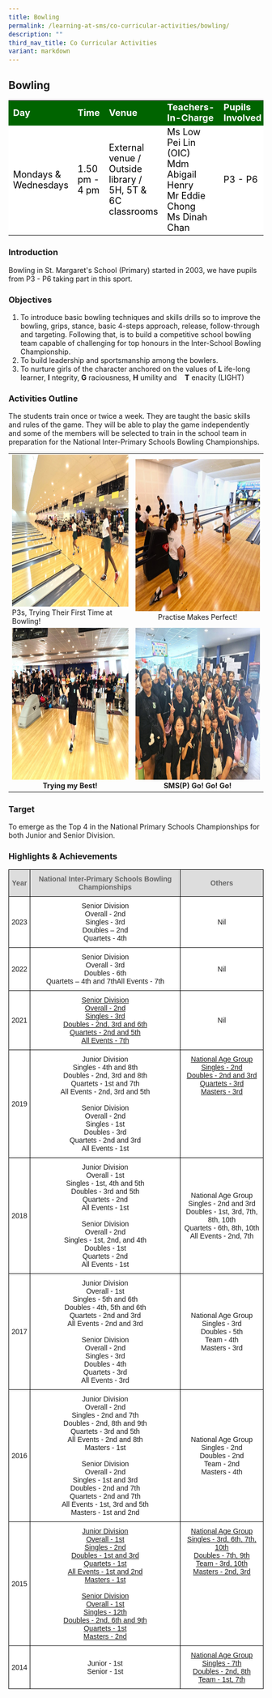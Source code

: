 ```yaml
---
title: Bowling
permalink: /learning-at-sms/co-curricular-activities/bowling/
description: ""
third_nav_title: Co Curricular Activities
variant: markdown
---
```

## Bowling

<table>
<tbody>
	<tr style="background-color:darkgreen;color:white;font-size:18px"><td><b>Day</b></td>
	<td><b>Time</b></td>
	<td><b>Venue</b></td>
	<td><b>Teachers-In-Charge</b></td>
	<td><b>Pupils Involved</b></td>
</tr>
	<tr style="background-color:white;color:black;font-size:18px">
		<td>Mondays &amp; Wednesdays </td>
		<td>1.50 pm - 4 pm</td>
	<td>External venue / <br>Outside library / 5H, 5T &amp; 6C classrooms</td>
	<td>Ms Low Pei Lin (OIC)<br>Mdm Abigail Henry<br>Mr Eddie Chong<br>Ms Dinah Chan</td>
	<td>P3 - P6</td>
</tr>
</tbody></table>

### Introduction

Bowling in St. Margaret's School (Primary) started in 2003, we have pupils from P3 - P6 taking part in this sport.  
  

### Objectives


1.  To introduce basic bowling techniques and skills drills so to improve the bowling, grips, stance, basic 4-steps approach, release, follow-through and targeting. Following that, is to build a competitive school bowling team capable of challenging for top honours in the Inter-School Bowling Championship.
2.  To build leadership and sportsmanship among the bowlers.
3.  To nurture girls of the character anchored on the values of&nbsp;**L**&nbsp;ife-long learner,&nbsp;**I**&nbsp;ntegrity,&nbsp;**G**&nbsp;raciousness,&nbsp;**H**&nbsp;umility and&nbsp; &nbsp;&nbsp;**T**&nbsp;enacity (LIGHT)

  

### Activities Outline

The students train once or twice a week. They are taught the basic skills and rules of the game. They will be able to play the game independently and some of the members will be selected to train in the school team in preparation for the National Inter-Primary Schools Bowling Championships.

<table><tbody>
	<tr><td><center>
		<img style="width:400px;height:300px;" alt="volunteer recess ministry pv" src="/images/CCAs/Bowling/First_Time_at_Bowling.jpg">
</center>P3s, Trying Their First Time at Bowling!</td>
		<td><center><img style="width:400px;height:300px;" alt="volunteer recess ministry pv" src="/images/CCAs/Bowling/Practise_Makes_Perfect.jpg">Practise Makes Perfect!
</center></td></tr>
	<tr><td><center>
		<img style="width:400px;height:300px;" alt="volunteer recess ministry pv" src="/images/CCAs/Bowling/Try_my_Best.jpg"><b>Trying my Best!</b>
</center></td>
		<td><center><img style="width:400px;height:300px;" alt="volunteer recess ministry pv" src="/images/CCAs/Bowling/Go_Go_Go.jpg"><b>SMS(P) Go! Go! Go!</b>
</center></td></tr>
</tbody></table>


### Target


To emerge as the Top 4 in the National Primary Schools Championships for both Junior and Senior Division.

### Highlights &amp; Achievements

<style type="text/css">
.tg  {border-collapse:collapse;border-spacing:0;}
.tg td{border-color:black;border-style:solid;border-width:1px;font-family:Arial, sans-serif;font-size:14px;
  overflow:hidden;padding:10px 5px;word-break:normal;}
.tg th{border-color:black;border-style:solid;border-width:1px;font-family:Arial, sans-serif;font-size:14px;
  font-weight:normal;overflow:hidden;padding:10px 5px;word-break:normal;}
.tg .tg-4zke{background-color:#FFF;text-align:center;text-decoration:underline;vertical-align:top}
.tg .tg-feqv{background-color:#DDD;color:#666;font-weight:bold;text-align:center;vertical-align:middle}
.tg .tg-f4yw{background-color:#FFF;text-align:center;vertical-align:middle}
</style>
<table class="tg">
<thead>
  <tr>
    <th class="tg-feqv"><span style="color:#666;background-color:#DDD">Year</span></th>
    <th class="tg-feqv"><span style="color:#666;background-color:#DDD">National Inter-Primary Schools Bowling Championships</span></th>
    <th class="tg-feqv"><span style="color:#666;background-color:#DDD">Others</span></th>
  </tr>
</thead>
<tbody>
  <tr>
    <td class="tg-f4yw"> 2023</td>
    <td class="tg-f4yw"> Senior Division<br>Overall - 2nd<br>Singles - 3rd<br>Doubles – 2nd<br>Quartets - 4th<br></td>
    <td class="tg-f4yw"> Nil</td>
  </tr>
	<tr>
    <td class="tg-f4yw"> 2022</td>
    <td class="tg-f4yw"> Senior Division<br>Overall - 3rd<br>Doubles - 6th<br>Quartets – 4th and 7thAll Events - 7th<br></td>
    <td class="tg-f4yw"> Nil</td>
  </tr>
  <tr>
    <td class="tg-f4yw"> 2021</td>
    <td class="tg-4zke">Senior Division<br>Overall - 2nd<br>Singles - 3rd<br>Doubles - 2nd, 3rd and 6th<br>Quartets - 2nd and 5th<br>All Events - 7th</td>
    <td class="tg-f4yw"> Nil</td>
  </tr>
	
  <tr>
    <td class="tg-f4yw"> 2019</td>
    <td class="tg-f4yw">  Junior Division<br>Singles - 4th and 8th<br>Doubles - 2nd, 3rd and 8th<br>Quartets - 1st and 7th<br>All Events - 2nd, 3rd and 5th<br><br>Senior Division<br>Overall - 2nd<br>Singles - 1st<br>Doubles - 3rd<br>Quartets - 2nd and 3rd<br>All Events - 1st</td>
    <td class="tg-4zke">National Age Group<br>Singles - 2nd<br>Doubles - 2nd and 3rd<br>Quartets - 3rd<br>Masters - 3rd </td>
  </tr>
  <tr>
    <td class="tg-f4yw"> 2018</td>
    <td class="tg-f4yw"> Junior Division<br>Overall - 1st<br>Singles - 1st, 4th and 5th<br>Doubles - 3rd and 5th<br>Quartets - 2nd<br>All Events - 1st<br><br>Senior Division<br>Overall - 2nd<br>Singles - 1st, 2nd, and 4th<br>Doubles - 1st<br>Quartets - 2nd<br>All Events - 1st</td>
    <td class="tg-f4yw"> National Age Group<br>Singles - 2nd and 3rd<br>Doubles - 1st, 3rd, 7th, 8th, 10th<br>Quartets - 6th, 8th, 10th<br>All Events - 2nd, 7th</td>
  </tr>
  <tr>
    <td class="tg-f4yw"> 2017</td>
    <td class="tg-f4yw"> Junior Division<br>Overall - 1st<br>Singles - 5th and 6th<br>Doubles - 4th, 5th and 6th<br>Quartets - 2nd and 3rd<br>All Events - 2nd and 3rd<br><br>Senior Division<br>Overall - 2nd<br>Singles - 3rd<br>Doubles - 4th<br>Quartets - 3rd<br>All Events - 3rd<br></td>
    <td class="tg-f4yw"> National Age Group<br>Singles - 3rd<br>Doubles - 5th<br>Team - 4th<br>Masters - 3rd</td>
  </tr>
  <tr>
    <td class="tg-f4yw"> 2016</td>
    <td class="tg-f4yw"> Junior Division<br>Overall - 2nd<br>Singles - 2nd and 7th<br>Doubles - 2nd, 8th and 9th<br>Quartets - 3rd and 5th<br>All Events - 2nd and 8th<br>Masters - 1st <br><br>Senior Division<br>Overall - 2nd<br>Singles - 1st and 3rd<br>Doubles - 2nd and 7th<br>Quartets - 2nd and 7th<br>All Events - 1st, 3rd and 5th<br>Masters - 1st and 2nd</td>
    <td class="tg-f4yw"> National Age Group<br>Singles - 2nd<br>Doubles - 2nd<br>Team - 2nd<br>Masters - 4th</td>
  </tr>
  <tr>
    <td class="tg-f4yw"> 2015</td>
    <td class="tg-4zke">Junior Division<br>Overall - 1st<br>Singles - 2nd<br>Doubles - 1st and 3rd<br>Quartets - 1st<br>All Events - 1st and 2nd<br>Masters - 1st <br><br>Senior Division<br>Overall - 1st<br>Singles - 12th<br>Doubles - 2nd, 6th and 9th<br>Quartets - 1st<br>Masters - 2nd<br></td>
    <td class="tg-4zke">National Age Group<br>Singles - 3rd, 6th, 7th, 10th<br>Doubles - 7th, 9th<br>Team - 3rd, 10th<br>Masters - 2nd, 3rd</td>
  </tr>
  <tr>
    <td class="tg-f4yw"> 2014</td>
    <td class="tg-f4yw"> Junior - 1st<br>Senior - 1st </td>
    <td class="tg-4zke">National Age Group<br>Singles - 7th<br>Doubles - 2nd, 8th<br>Team - 1st, 7th  </td>
  </tr>
</tbody>
</table>